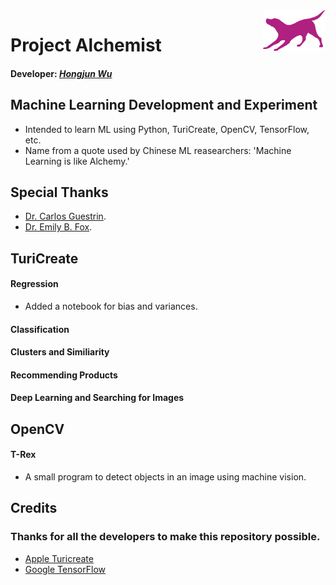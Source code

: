 <img align="right" src="https://github.com/Errrneist/Alchemist/blob/master/IMG/turi-logo.png" alt="University of Washington" width="100">

# Project Alchemist
#### Developer:  *[Hongjun Wu](https://github.com/Errrneist/Stargazer/blob/master/Documents/Resume-Github.pdf)*
## Machine Learning Development and Experiment
* Intended to learn ML using Python, TuriCreate, OpenCV, TensorFlow, etc.
* Name from a quote used by Chinese ML reasearchers: 'Machine Learning is like Alchemy.'

## Special Thanks
* [Dr. Carlos Guestrin](https://www.cs.washington.edu/people/faculty/guestrin).
* [Dr. Emily B. Fox](https://homes.cs.washington.edu/~ebfox/).

## TuriCreate
#### Regression
* Added a notebook for bias and variances.
#### Classification
#### Clusters and Similiarity
#### Recommending Products
#### Deep Learning and Searching for Images

## OpenCV
#### T-Rex
* A small program to detect objects in an image using machine vision.

## Credits
### Thanks for all the developers to make this repository possible.
* [Apple Turicreate](https://github.com/apple/turicreate)
* [Google TensorFlow](https://www.tensorflow.org)
